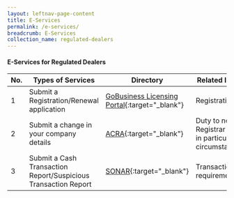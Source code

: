 ```yaml
---
layout: leftnav-page-content
title: E-Services
permalink: /e-services/
breadcrumb: E-Services
collection_name: regulated-dealers
---
```


#### E-Services for Regulated Dealers

| No. | Types of Services | Directory | Related Information |
| --- | --- | --- | --- |
| 1 | Submit a Registration/Renewal application | <a href="https://www.gobusiness.gov.sg/licences">GoBusiness Licensing Portal</a>{:target="_blank"} | Registration/Renewal |
| 2 |Submit a change in your company details | <a href="https://www.bizfile.gov.sg">ACRA</a>{:target="_blank"} | Duty to notify Registrar of change in particulars and circumstances |
| 3 | Submit a Cash Transaction Report/Suspicious Transaction Report | <a href="https://www.police.gov.sg/sonar">SONAR</a>{:target="_blank"} | Transaction-based requirements |
